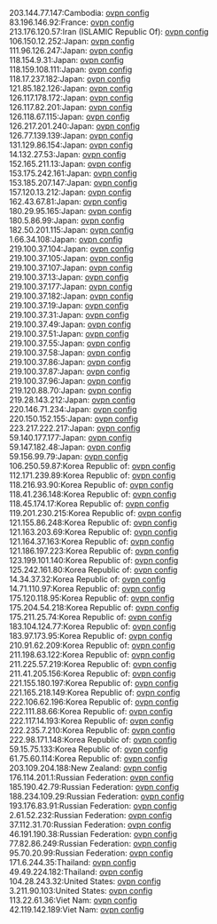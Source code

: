 203.144.77.147:Cambodia: [ovpn config](vpn/203_144_77_147.ovpn)  
83.196.146.92:France: [ovpn config](vpn/83_196_146_92.ovpn)  
213.176.120.57:Iran (ISLAMIC Republic Of): [ovpn config](vpn/213_176_120_57.ovpn)  
106.150.12.252:Japan: [ovpn config](vpn/106_150_12_252.ovpn)  
111.96.126.247:Japan: [ovpn config](vpn/111_96_126_247.ovpn)  
118.154.9.31:Japan: [ovpn config](vpn/118_154_9_31.ovpn)  
118.159.108.111:Japan: [ovpn config](vpn/118_159_108_111.ovpn)  
118.17.237.182:Japan: [ovpn config](vpn/118_17_237_182.ovpn)  
121.85.182.126:Japan: [ovpn config](vpn/121_85_182_126.ovpn)  
126.117.178.172:Japan: [ovpn config](vpn/126_117_178_172.ovpn)  
126.117.82.201:Japan: [ovpn config](vpn/126_117_82_201.ovpn)  
126.118.67.115:Japan: [ovpn config](vpn/126_118_67_115.ovpn)  
126.217.201.240:Japan: [ovpn config](vpn/126_217_201_240.ovpn)  
126.77.139.139:Japan: [ovpn config](vpn/126_77_139_139.ovpn)  
131.129.86.154:Japan: [ovpn config](vpn/131_129_86_154.ovpn)  
14.132.27.53:Japan: [ovpn config](vpn/14_132_27_53.ovpn)  
152.165.211.13:Japan: [ovpn config](vpn/152_165_211_13.ovpn)  
153.175.242.161:Japan: [ovpn config](vpn/153_175_242_161.ovpn)  
153.185.207.147:Japan: [ovpn config](vpn/153_185_207_147.ovpn)  
157.120.13.212:Japan: [ovpn config](vpn/157_120_13_212.ovpn)  
162.43.67.81:Japan: [ovpn config](vpn/162_43_67_81.ovpn)  
180.29.95.165:Japan: [ovpn config](vpn/180_29_95_165.ovpn)  
180.5.86.99:Japan: [ovpn config](vpn/180_5_86_99.ovpn)  
182.50.201.115:Japan: [ovpn config](vpn/182_50_201_115.ovpn)  
1.66.34.108:Japan: [ovpn config](vpn/1_66_34_108.ovpn)  
219.100.37.104:Japan: [ovpn config](vpn/219_100_37_104.ovpn)  
219.100.37.105:Japan: [ovpn config](vpn/219_100_37_105.ovpn)  
219.100.37.107:Japan: [ovpn config](vpn/219_100_37_107.ovpn)  
219.100.37.13:Japan: [ovpn config](vpn/219_100_37_13.ovpn)  
219.100.37.177:Japan: [ovpn config](vpn/219_100_37_177.ovpn)  
219.100.37.182:Japan: [ovpn config](vpn/219_100_37_182.ovpn)  
219.100.37.19:Japan: [ovpn config](vpn/219_100_37_19.ovpn)  
219.100.37.31:Japan: [ovpn config](vpn/219_100_37_31.ovpn)  
219.100.37.49:Japan: [ovpn config](vpn/219_100_37_49.ovpn)  
219.100.37.51:Japan: [ovpn config](vpn/219_100_37_51.ovpn)  
219.100.37.55:Japan: [ovpn config](vpn/219_100_37_55.ovpn)  
219.100.37.58:Japan: [ovpn config](vpn/219_100_37_58.ovpn)  
219.100.37.86:Japan: [ovpn config](vpn/219_100_37_86.ovpn)  
219.100.37.87:Japan: [ovpn config](vpn/219_100_37_87.ovpn)  
219.100.37.96:Japan: [ovpn config](vpn/219_100_37_96.ovpn)  
219.120.88.70:Japan: [ovpn config](vpn/219_120_88_70.ovpn)  
219.28.143.212:Japan: [ovpn config](vpn/219_28_143_212.ovpn)  
220.146.71.234:Japan: [ovpn config](vpn/220_146_71_234.ovpn)  
220.150.152.155:Japan: [ovpn config](vpn/220_150_152_155.ovpn)  
223.217.222.217:Japan: [ovpn config](vpn/223_217_222_217.ovpn)  
59.140.177.177:Japan: [ovpn config](vpn/59_140_177_177.ovpn)  
59.147.182.48:Japan: [ovpn config](vpn/59_147_182_48.ovpn)  
59.156.99.79:Japan: [ovpn config](vpn/59_156_99_79.ovpn)  
106.250.59.87:Korea Republic of: [ovpn config](vpn/106_250_59_87.ovpn)  
112.171.239.89:Korea Republic of: [ovpn config](vpn/112_171_239_89.ovpn)  
118.216.93.90:Korea Republic of: [ovpn config](vpn/118_216_93_90.ovpn)  
118.41.236.148:Korea Republic of: [ovpn config](vpn/118_41_236_148.ovpn)  
118.45.174.17:Korea Republic of: [ovpn config](vpn/118_45_174_17.ovpn)  
119.201.230.215:Korea Republic of: [ovpn config](vpn/119_201_230_215.ovpn)  
121.155.86.248:Korea Republic of: [ovpn config](vpn/121_155_86_248.ovpn)  
121.163.203.69:Korea Republic of: [ovpn config](vpn/121_163_203_69.ovpn)  
121.164.37.163:Korea Republic of: [ovpn config](vpn/121_164_37_163.ovpn)  
121.186.197.223:Korea Republic of: [ovpn config](vpn/121_186_197_223.ovpn)  
123.199.101.140:Korea Republic of: [ovpn config](vpn/123_199_101_140.ovpn)  
125.242.161.80:Korea Republic of: [ovpn config](vpn/125_242_161_80.ovpn)  
14.34.37.32:Korea Republic of: [ovpn config](vpn/14_34_37_32.ovpn)  
14.71.110.97:Korea Republic of: [ovpn config](vpn/14_71_110_97.ovpn)  
175.120.118.95:Korea Republic of: [ovpn config](vpn/175_120_118_95.ovpn)  
175.204.54.218:Korea Republic of: [ovpn config](vpn/175_204_54_218.ovpn)  
175.211.25.74:Korea Republic of: [ovpn config](vpn/175_211_25_74.ovpn)  
183.104.124.77:Korea Republic of: [ovpn config](vpn/183_104_124_77.ovpn)  
183.97.173.95:Korea Republic of: [ovpn config](vpn/183_97_173_95.ovpn)  
210.91.62.209:Korea Republic of: [ovpn config](vpn/210_91_62_209.ovpn)  
211.198.63.122:Korea Republic of: [ovpn config](vpn/211_198_63_122.ovpn)  
211.225.57.219:Korea Republic of: [ovpn config](vpn/211_225_57_219.ovpn)  
211.41.205.156:Korea Republic of: [ovpn config](vpn/211_41_205_156.ovpn)  
221.155.180.197:Korea Republic of: [ovpn config](vpn/221_155_180_197.ovpn)  
221.165.218.149:Korea Republic of: [ovpn config](vpn/221_165_218_149.ovpn)  
222.106.62.196:Korea Republic of: [ovpn config](vpn/222_106_62_196.ovpn)  
222.111.88.66:Korea Republic of: [ovpn config](vpn/222_111_88_66.ovpn)  
222.117.14.193:Korea Republic of: [ovpn config](vpn/222_117_14_193.ovpn)  
222.235.7.210:Korea Republic of: [ovpn config](vpn/222_235_7_210.ovpn)  
222.98.171.148:Korea Republic of: [ovpn config](vpn/222_98_171_148.ovpn)  
59.15.75.133:Korea Republic of: [ovpn config](vpn/59_15_75_133.ovpn)  
61.75.60.114:Korea Republic of: [ovpn config](vpn/61_75_60_114.ovpn)  
203.109.204.188:New Zealand: [ovpn config](vpn/203_109_204_188.ovpn)  
176.114.201.1:Russian Federation: [ovpn config](vpn/176_114_201_1.ovpn)  
185.190.42.79:Russian Federation: [ovpn config](vpn/185_190_42_79.ovpn)  
188.234.109.29:Russian Federation: [ovpn config](vpn/188_234_109_29.ovpn)  
193.176.83.91:Russian Federation: [ovpn config](vpn/193_176_83_91.ovpn)  
2.61.52.232:Russian Federation: [ovpn config](vpn/2_61_52_232.ovpn)  
37.112.31.70:Russian Federation: [ovpn config](vpn/37_112_31_70.ovpn)  
46.191.190.38:Russian Federation: [ovpn config](vpn/46_191_190_38.ovpn)  
77.82.86.249:Russian Federation: [ovpn config](vpn/77_82_86_249.ovpn)  
95.70.20.99:Russian Federation: [ovpn config](vpn/95_70_20_99.ovpn)  
171.6.244.35:Thailand: [ovpn config](vpn/171_6_244_35.ovpn)  
49.49.224.182:Thailand: [ovpn config](vpn/49_49_224_182.ovpn)  
104.28.243.32:United States: [ovpn config](vpn/104_28_243_32.ovpn)  
3.211.90.103:United States: [ovpn config](vpn/3_211_90_103.ovpn)  
113.22.61.36:Viet Nam: [ovpn config](vpn/113_22_61_36.ovpn)  
42.119.142.189:Viet Nam: [ovpn config](vpn/42_119_142_189.ovpn)  
